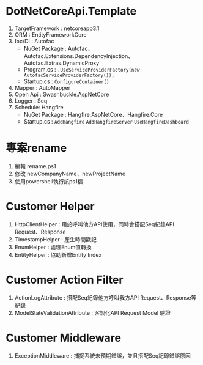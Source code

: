 # DotNetCoreApi.Template
1. TargetFramework : netcoreapp3.1
2. ORM : EntityFrameworkCore
3. Ioc/DI : Autofac
    *    NuGet Package : Autofac、Autofac.Extensions.DependencyInjection、Autofac.Extras.DynamicProxy
    *    Program.cs : `.UseServiceProviderFactory(new AutofacServiceProviderFactory());`
    *    Startup.cs : `ConfigureContainer()`
4. Mapper : AutoMapper    
5. Open Api : Swashbuckle.AspNetCore
6. Logger : Seq
7. Schedule: Hangfire
    *    NuGet Package : Hangfire.AspNetCore、Hangfire.Core
    *    Startup.cs : `AddHangfire` `AddHangfireServer` `UseHangfireDashboard`

# 專案rename
1. 編輯 rename.ps1
2. 修改 newCompanyName、newProjectName
3. 使用powershell執行該ps1檔

# Customer Helper
1. HttpClientHelper : 用於呼叫他方API使用，同時會搭配Seq紀錄API Request、Response
2. TimestampHelper : 產生時間戳記
3. EnumHelper : 處理Enum值轉換
4. EntityHelper : 協助新增Entity Index

# Customer Action Filter
1. ActionLogAttribute : 搭配Seq紀錄他方呼叫我方API Request、Response等紀錄
2. ModelStateValidationAttribute : 客製化API Request Model 驗證

# Customer Middleware
1. ExceptionMiddleware : 捕捉系統未預期錯誤，並且搭配Seq記錄錯誤原因

